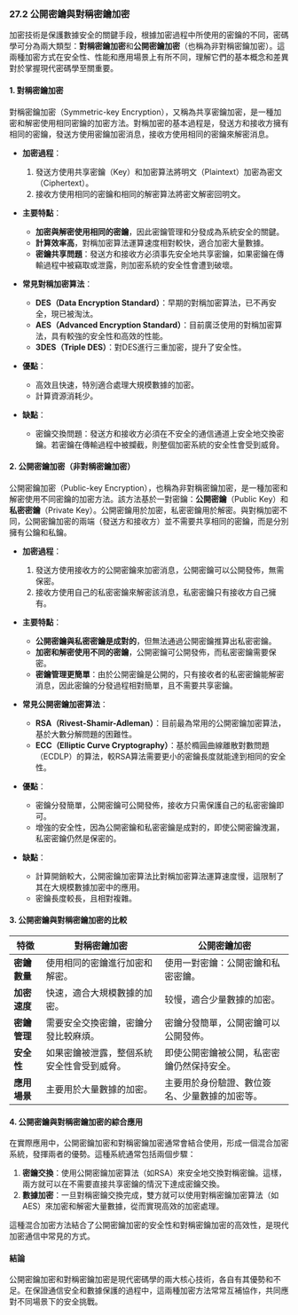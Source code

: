 ### **27.2 公開密鑰與對稱密鑰加密**

加密技術是保護數據安全的關鍵手段，根據加密過程中所使用的密鑰的不同，密碼學可分為兩大類型：**對稱密鑰加密**和**公開密鑰加密**（也稱為非對稱密鑰加密）。這兩種加密方式在安全性、性能和應用場景上有所不同，理解它們的基本概念和差異對於掌握現代密碼學至關重要。

#### **1. 對稱密鑰加密**

對稱密鑰加密（Symmetric-key Encryption），又稱為共享密鑰加密，是一種加密和解密使用相同密鑰的加密方法。對稱加密的基本過程是，發送方和接收方擁有相同的密鑰，發送方使用密鑰加密消息，接收方使用相同的密鑰來解密消息。

- **加密過程**：
  1. 發送方使用共享密鑰（Key）和加密算法將明文（Plaintext）加密為密文（Ciphertext）。
  2. 接收方使用相同的密鑰和相同的解密算法將密文解密回明文。

- **主要特點**：
  - **加密與解密使用相同的密鑰**，因此密鑰管理和分發成為系統安全的關鍵。
  - **計算效率高**，對稱加密算法運算速度相對較快，適合加密大量數據。
  - **密鑰共享問題**：發送方和接收方必須事先安全地共享密鑰，如果密鑰在傳輸過程中被竊取或泄露，則加密系統的安全性會遭到破壞。

- **常見對稱加密算法**：
  - **DES（Data Encryption Standard）**：早期的對稱加密算法，已不再安全，現已被淘汰。
  - **AES（Advanced Encryption Standard）**：目前廣泛使用的對稱加密算法，具有較強的安全性和高效的性能。
  - **3DES（Triple DES）**：對DES進行三重加密，提升了安全性。

- **優點**：
  - 高效且快速，特別適合處理大規模數據的加密。
  - 計算資源消耗少。

- **缺點**：
  - 密鑰交換問題：發送方和接收方必須在不安全的通信通道上安全地交換密鑰。若密鑰在傳輸過程中被攔截，則整個加密系統的安全性會受到威脅。

#### **2. 公開密鑰加密（非對稱密鑰加密）**

公開密鑰加密（Public-key Encryption），也稱為非對稱密鑰加密，是一種加密和解密使用不同密鑰的加密方法。該方法基於一對密鑰：**公開密鑰**（Public Key）和**私密密鑰**（Private Key）。公開密鑰用於加密，私密密鑰用於解密。與對稱加密不同，公開密鑰加密的兩端（發送方和接收方）並不需要共享相同的密鑰，而是分別擁有公鑰和私鑰。

- **加密過程**：
  1. 發送方使用接收方的公開密鑰來加密消息，公開密鑰可以公開發佈，無需保密。
  2. 接收方使用自己的私密密鑰來解密該消息，私密密鑰只有接收方自己擁有。

- **主要特點**：
  - **公開密鑰與私密密鑰是成對的**，但無法通過公開密鑰推算出私密密鑰。
  - **加密和解密使用不同的密鑰**，公開密鑰可公開發佈，而私密密鑰需要保密。
  - **密鑰管理更簡單**：由於公開密鑰是公開的，只有接收者的私密密鑰能解密消息，因此密鑰的分發過程相對簡單，且不需要共享密鑰。

- **常見公開密鑰加密算法**：
  - **RSA（Rivest-Shamir-Adleman）**：目前最為常用的公開密鑰加密算法，基於大數分解問題的困難性。
  - **ECC（Elliptic Curve Cryptography）**：基於橢圓曲線離散對數問題（ECDLP）的算法，較RSA算法需要更小的密鑰長度就能達到相同的安全性。

- **優點**：
  - 密鑰分發簡單，公開密鑰可公開發佈，接收方只需保護自己的私密密鑰即可。
  - 增強的安全性，因為公開密鑰和私密密鑰是成對的，即使公開密鑰洩漏，私密密鑰仍然是保密的。

- **缺點**：
  - 計算開銷較大，公開密鑰加密算法比對稱加密算法運算速度慢，這限制了其在大規模數據加密中的應用。
  - 密鑰長度較長，且相對複雜。

#### **3. 公開密鑰與對稱密鑰加密的比較**

| 特徵               | 對稱密鑰加密                              | 公開密鑰加密                              |
|--------------------|------------------------------------------|------------------------------------------|
| **密鑰數量**       | 使用相同的密鑰進行加密和解密。               | 使用一對密鑰：公開密鑰和私密密鑰。         |
| **加密速度**       | 快速，適合大規模數據的加密。                  | 较慢，適合少量數據的加密。                  |
| **密鑰管理**       | 需要安全交換密鑰，密鑰分發比較麻煩。            | 密鑰分發簡單，公開密鑰可以公開發佈。         |
| **安全性**         | 如果密鑰被泄露，整個系統安全性會受到威脅。        | 即使公開密鑰被公開，私密密鑰仍然保持安全。   |
| **應用場景**       | 主要用於大量數據的加密。                      | 主要用於身份驗證、數位簽名、少量數據的加密等。 |

#### **4. 公開密鑰與對稱密鑰加密的綜合應用**

在實際應用中，公開密鑰加密和對稱密鑰加密通常會結合使用，形成一個混合加密系統，發揮兩者的優勢。這種系統通常包括兩個步驟：

1. **密鑰交換**：使用公開密鑰加密算法（如RSA）來安全地交換對稱密鑰。這樣，兩方就可以在不需要直接共享密鑰的情況下達成密鑰交換。
2. **數據加密**：一旦對稱密鑰交換完成，雙方就可以使用對稱密鑰加密算法（如AES）來加密和解密大量數據，從而實現高效的加密處理。

這種混合加密方法結合了公開密鑰加密的安全性和對稱密鑰加密的高效性，是現代加密通信中常見的方式。

#### **結論**

公開密鑰加密和對稱密鑰加密是現代密碼學的兩大核心技術，各自有其優勢和不足。在保證通信安全和數據保護的過程中，這兩種加密方法常常互補協作，共同應對不同場景下的安全挑戰。